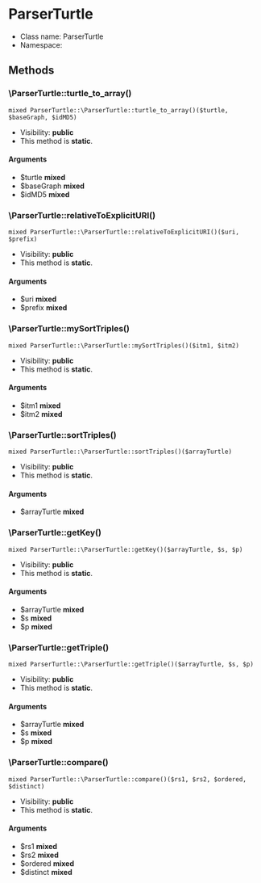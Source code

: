 ParserTurtle
===============






* Class name: ParserTurtle
* Namespace: 







Methods
-------


### \ParserTurtle::turtle_to_array()

```
mixed ParserTurtle::\ParserTurtle::turtle_to_array()($turtle, $baseGraph, $idMD5)
```





* Visibility: **public**
* This method is **static**.

#### Arguments

* $turtle **mixed**
* $baseGraph **mixed**
* $idMD5 **mixed**



### \ParserTurtle::relativeToExplicitURI()

```
mixed ParserTurtle::\ParserTurtle::relativeToExplicitURI()($uri, $prefix)
```





* Visibility: **public**
* This method is **static**.

#### Arguments

* $uri **mixed**
* $prefix **mixed**



### \ParserTurtle::mySortTriples()

```
mixed ParserTurtle::\ParserTurtle::mySortTriples()($itm1, $itm2)
```





* Visibility: **public**
* This method is **static**.

#### Arguments

* $itm1 **mixed**
* $itm2 **mixed**



### \ParserTurtle::sortTriples()

```
mixed ParserTurtle::\ParserTurtle::sortTriples()($arrayTurtle)
```





* Visibility: **public**
* This method is **static**.

#### Arguments

* $arrayTurtle **mixed**



### \ParserTurtle::getKey()

```
mixed ParserTurtle::\ParserTurtle::getKey()($arrayTurtle, $s, $p)
```





* Visibility: **public**
* This method is **static**.

#### Arguments

* $arrayTurtle **mixed**
* $s **mixed**
* $p **mixed**



### \ParserTurtle::getTriple()

```
mixed ParserTurtle::\ParserTurtle::getTriple()($arrayTurtle, $s, $p)
```





* Visibility: **public**
* This method is **static**.

#### Arguments

* $arrayTurtle **mixed**
* $s **mixed**
* $p **mixed**



### \ParserTurtle::compare()

```
mixed ParserTurtle::\ParserTurtle::compare()($rs1, $rs2, $ordered, $distinct)
```





* Visibility: **public**
* This method is **static**.

#### Arguments

* $rs1 **mixed**
* $rs2 **mixed**
* $ordered **mixed**
* $distinct **mixed**


